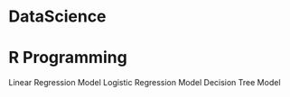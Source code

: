 # DataScience
# R Programming

Linear Regression Model
Logistic Regression Model
Decision Tree Model

